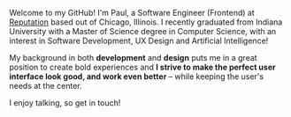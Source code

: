 Welcome to my GitHub! I'm Paul, a Software Engineer (Frontend) at [Reputation](https://reputation.com/) based out of Chicago, Illinois. I recently graduated from Indiana University with a Master of Science degree in Computer Science, with an interest in Software Development, UX Design and Artificial Intelligence!

My background in both **development** and **design** puts me in a great position to create bold experiences and **I strive to make the perfect user interface look good, and work even better** – while keeping the user's needs at the center.

I enjoy talking, so get in touch!
